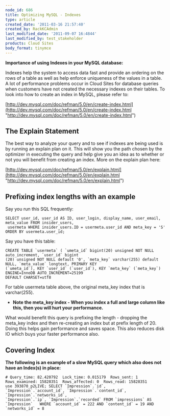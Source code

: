 ```yaml
---
node_id: 686
title: Optimizing MySQL - Indexes
type: article
created_date: '2011-03-16 21:57:40'
created_by: RackKCAdmin
last_modified_date: '2011-09-07 16:4844'
last_modified_by: test_stakeholder
products: Cloud Sites
body_format: tinymce
---
```


**Importance of using Indexes in your MySQL database:**

Indexes help the system to access data fast and provide an ordering on
the rows of a table as well as help enforce uniqueness of the values in
a table. A lot of performance problems occur in Cloud Sites for database
queries when customers have not created the necessary indexes on their
tables. To look into how to create an index in MySQL, please refer to:

[http://dev.mysql.com/doc/refman/5.0/en/create-index.html](http://dev.mysql.com/doc/refman/5.0/en/create-index.html "http://dev.mysql.com/doc/refman/5.0/en/create-index.html")

The Explain Statement
---------------------

The best way to analyze your query and to see if indexes are being used
is by running an explain plan on it. This will show you the path chosen
by the optimizer in executing the query and help give you an idea as to
whether or not you will benefit from creating an index. More on the
explain plan here:

[http://dev.mysql.com/doc/refman/5.0/en/explain.html](http://dev.mysql.com/doc/refman/5.0/en/explain.html "http://dev.mysql.com/doc/refman/5.0/en/explain.html")

Prefixing index lengths with an example
---------------------------------------

Say you run this SQL frequently:

    SELECT user_id, user_id AS ID, user_login, display_name, user_email, meta_value FROM insider_users,
     usermeta WHERE insider_users.ID = usermeta.user_id AND meta_key = 'S' ORDER BY usermeta.user_id;

Say you have this table:

    CREATE TABLE `usermeta` ( `umeta_id` bigint(20) unsigned NOT NULL auto_increment, `user_id` bigint
    (20) unsigned NOT NULL default '0', `meta_key` varchar(255) default NULL, `meta_value` longtext, PRIMARY KEY 
    (`umeta_id`), KEY `user_id` (`user_id`), KEY `meta_key` (`meta_key`) ENGINE=InnoDB AUTO_INCREMENT=25199 
    DEFAULT CHARSET=utf8

For table usermeta table above, the original meta\_key index that is
varchar(255).

-   **Note the meta\_key index - When you index a full and large column
    like this, then you will hurt your performance.**

What would benefit this query is prefixing the length - dropping the
meta\_key index and then re-creating an index but at prefix length of
20. Doing this helps gain performance and saves space. This also reduces
disk IO which buys your faster performance also.

Covering Index
--------------

**The following is an example of a slow MySQL query which also does not
have an Index(s) in place:**

    # Query_time: 82.420792  Lock_time: 0.015179  Rows_sent: 1  Rows_examined: 15828351  Rows_affected: 0  Rows_read: 15828351
    use 393870_p2LIVE; SELECT `Impression`.`id`, `Impression`.`account_id`, `Impression`.`content_id`, `Impression`.`networks_id`, 
    `Impression`.`ip`, `Impression`.`recorded` FROM `impressions` AS `Impression`   WHERE `account_id` = 222 AND `content_id` = 19 AND `networks_id` = 8

 

